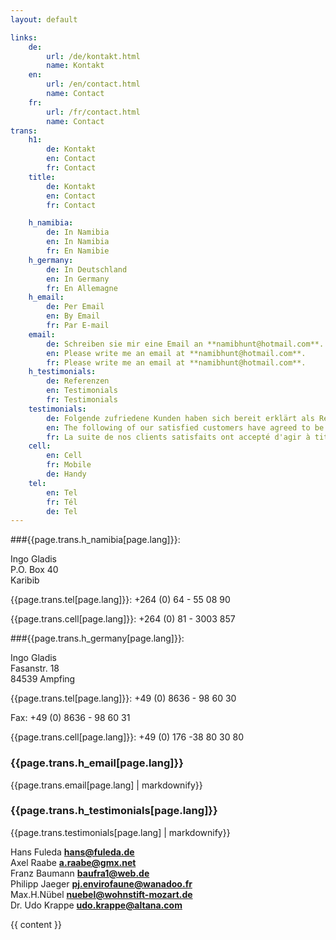 ```yaml
---
layout: default

links:
    de:
        url: /de/kontakt.html
        name: Kontakt
    en:
        url: /en/contact.html
        name: Contact
    fr:
        url: /fr/contact.html
        name: Contact
trans:
    h1:
        de: Kontakt
        en: Contact
        fr: Contact
    title:
        de: Kontakt
        en: Contact
        fr: Contact

    h_namibia:
        de: In Namibia
        en: In Namibia
        fr: En Namibie
    h_germany:
        de: In Deutschland
        en: In Germany
        fr: En Allemagne
    h_email:
        de: Per Email
        en: By Email
        fr: Par E-mail
    email:
        de: Schreiben sie mir eine Email an **namibhunt@hotmail.com**.
        en: Please write me an email at **namibhunt@hotmail.com**.
        fr: Please write me an email at **namibhunt@hotmail.com**.
    h_testimonials:
        de: Referenzen
        en: Testimonials
        fr: Testimonials
    testimonials:
        de: Folgende zufriedene Kunden haben sich bereit erklärt als Referenz zur Verfügung zu stehen.
        en: The following of our satisfied customers have agreed to be available as a reference.
        fr: La suite de nos clients satisfaits ont accepté d'agir à titre de référence.
    cell:
        en: Cell
        fr: Mobile
        de: Handy
    tel:
        en: Tel
        fr: Tél
        de: Tel
---
```


###{{page.trans.h_namibia[page.lang]}}:

Ingo Gladis<br>
P.O. Box 40<br>
Karibib

{{page.trans.tel[page.lang]}}: +264 (0) 64 - 55 08 90

{{page.trans.cell[page.lang]}}: +264 (0) 81 - 3003 857

###{{page.trans.h_germany[page.lang]}}:

Ingo Gladis<br>
Fasanstr. 18 <br>
84539 Ampfing

{{page.trans.tel[page.lang]}}: +49 (0) 8636 - 98 60 30

Fax: +49 (0) 8636 - 98 60 31

{{page.trans.cell[page.lang]}}: +49 (0) 176 -38 80 30 80



### {{page.trans.h_email[page.lang]}}
{{page.trans.email[page.lang] | markdownify}}
<!-- Please write me an email at **namibhunt@hotmail.com**. -->

### {{page.trans.h_testimonials[page.lang]}}
{{page.trans.testimonials[page.lang] | markdownify}}
<!-- The following of our satisfied customers have agreed to be available as a reference. -->

Hans Fuleda     **hans@fuleda.de**<br>
Axel Raabe       **a.raabe@gmx.net**<br>
Franz Baumann **baufra1@web.de**<br>
Philipp Jaeger **pj.envirofaune@wanadoo.fr**<br>
Max.H.Nübel   **nuebel@wohnstift-mozart.de**<br>
Dr. Udo Krappe  **udo.krappe@altana.com**<br>


{{ content }}